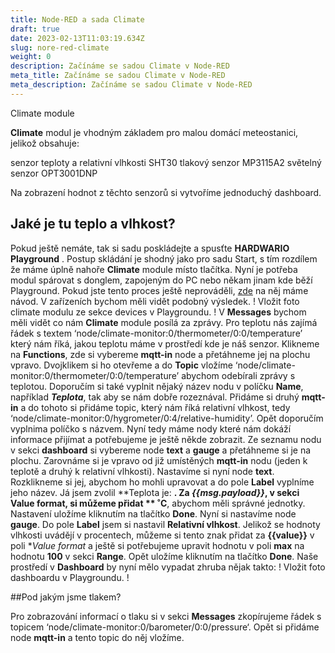 ```yaml
---
title: Node-RED a sada Climate
draft: true
date: 2023-02-13T11:03:19.634Z
slug: nore-red-climate
weight: 0
description: Začínáme se sadou Climate v Node-RED
meta_title: Začínáme se sadou Climate v Node-RED
meta_description: Začínáme se sadou Climate v Node-RED
---
```

Climate module

**Climate** modul je vhodným základem pro malou domácí meteostanici, jelikož obsahuje:

senzor teploty a relativní vlhkosti SHT30
tlakový senzor MP3115A2
světelný senzor OPT3001DNP


Na zobrazení hodnot z těchto senzorů si vytvoříme jednoduchý dashboard. 

## Jaké je tu teplo a vlhkost? 

Pokud ještě nemáte, tak si sadu poskládejte a spusťte **HARDWARIO Playground** . Postup skládání je shodný jako pro sadu Start, s tím rozdílem že máme úplně nahoře **Climate** module místo tlačítka. 
Nyní je potřeba modul spárovat s donglem, zapojeným do PC nebo někam jinam kde běží Playground. Pokud jste tento proces ještě neprováděli, [zde](https://www.hardwario.com/cs/education/tutorials/jak-sparovat-kit/) na něj máme návod. V zařízeních bychom měli vidět podobný výsledek. 
! Vložit foto climate modulu ze sekce devices v Playgroundu. ! 
V **Messages** bychom měli vidět co nám **Climate** module posílá za zprávy. Pro teplotu nás zajímá řádek s textem ‘node/climate-monitor:0/thermometer/0:0/temperature’ který nám říká, jakou teplotu máme v prostředí kde je náš senzor. 
Klikneme na **Functions**, zde si vybereme **mqtt-in** node a přetáhneme jej na plochu vpravo. Dvojklikem si ho otevřeme a do **Topic** vložíme ‘node/climate-monitor:0/thermometer/0:0/temperature’ abychom odebírali zprávy s teplotou. Doporučím si také vyplnit nějaký název nodu v políčku **Name**, například **_Teplota_**, tak aby se nám dobře rozeznával. Přidáme si druhý **mqtt-in** a do tohoto si přidáme topic, který nám říká relativní vlhkost, tedy ‘node/climate-monitor:0/hygrometer/0:4/relative-humidity’. Opět doporučím vyplnima políčko s názvem. Nyní tedy máme nody které nám dokáží informace přijímat a potřebujeme je ještě někde zobrazit.
Ze seznamu nodu v sekci **dashboard** si vybereme node **text** a **gauge** a přetáhneme si je na plochu. Zarovnáme si je vpravo od již umístěných **mqtt-in** nodu (jeden k teplotě a druhý k relativní vlhkosti). 
Nastavíme si nyní node **text**. Rozklikneme si jej, abychom ho mohli upravovat a do pole **Label** vyplníme jeho název. Já jsem zvolil **Teplota je: **. Za **_{{msg.payload}}_**, v sekci **Value format**, si můžeme přidat ** ˚C**, abychom měli správné jednotky. Nastavení uložíme kliknutím na tlačítko **Done**.
Nyní si nastavíme node **gauge**. Do pole **Label** jsem si nastavil **Relativní vlhkost**. Jelikož se hodnoty vlhkosti uvádějí v procentech, můžeme si tento znak přidat za **{{value}}** v poli **_Value format_* a ještě si potřebujeme upravit hodnotu v poli **max** na hodnotu **100** v sekci **Range**. Opět uložíme kliknutím na tlačítko **Done**. 
Naše prostředí v **Dashboard** by nyní mělo vypadat zhruba nějak takto: 
! Vložit foto dashboardu v Playgroundu. ! 

##Pod jakým jsme tlakem? 

Pro zobrazování informací o tlaku si v sekci **Messages** zkopírujeme řádek s topicem ‘node/climate-monitor:0/barometer/0:0/pressure‘. Opět si přidáme node **mqtt-in** a tento topic do něj vložíme. 
